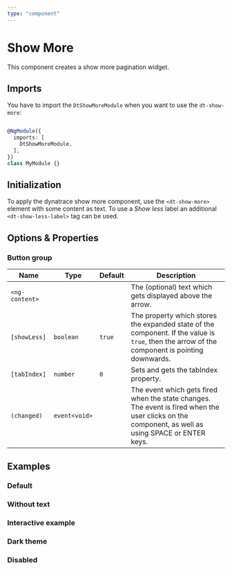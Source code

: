 ```yaml
---
type: "component"
---
```


# Show More

This component creates a show more pagination widget.

## Imports

You have to import the `DtShowMoreModule` when you want to use the `dt-show-more`:

```typescript

@NgModule({
  imports: [
    DtShowMoreModule,
  ],
})
class MyModule {}

```

## Initialization

To apply the dynatrace show more component, use the `<dt-show-more>` element with some content as text. To use a
*Show less* label an additional `<dt-show-less-label>` tag can be used.

## Options & Properties

### Button group

| Name | Type | Default | Description |
| --- | --- | --- | --- |
| `<ng-content>` |   |   | The (optional) text which gets displayed above the arrow. |
| `[showLess]` | `boolean` | `true` | The property which stores the expanded state of the component. If the value is `true`, then the arrow of the component is pointing downwards. |
| `[tabIndex]` | `number` | `0` | Sets and gets the tabIndex property. |
| `(changed)` | `event<void>` | | The event which gets fired when the state changes. The event is fired when the user clicks on the component, as well as using SPACE or ENTER keys. |

## Examples

### Default

<docs-source-example example="ShowMoreDefaultExample"></docs-source-example>

### Without text

<docs-source-example example="ShowMoreNoTextExample"></docs-source-example>

### Interactive example

<docs-source-example example="ShowMoreInteractiveExample"></docs-source-example>

### Dark theme

<docs-source-example example="ShowMoreDarkExample" themedark="true"></docs-source-example>

### Disabled

<docs-source-example example="ShowMoreDisabledExample"></docs-source-example>
